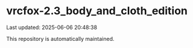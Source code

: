 # vrcfox-2.3_body_and_cloth_edition

Last updated: 2025-06-06 20:48:38

This repository is automatically maintained.
